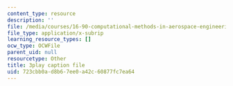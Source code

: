 ```yaml
---
content_type: resource
description: ''
file: /media/courses/16-90-computational-methods-in-aerospace-engineering-spring-2014/723cbb0ad8b67ee0a42c60877fc7ea64_le8rBOOV-Xs.srt
file_type: application/x-subrip
learning_resource_types: []
ocw_type: OCWFile
parent_uid: null
resourcetype: Other
title: 3play caption file
uid: 723cbb0a-d8b6-7ee0-a42c-60877fc7ea64
---
```

